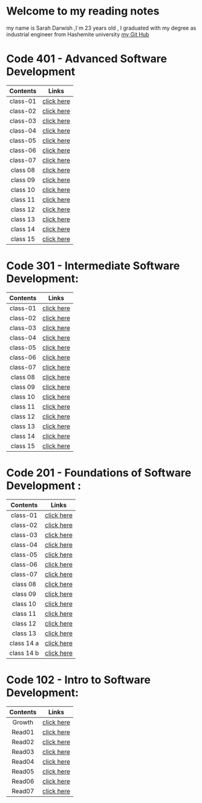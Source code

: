 # Welcome to my reading notes 
 my name is Sarah Darwish ,I`m 23 years old , I graduated with my degree as industrial engineer from Hashemite university 
[my Git Hub](https://github.com/Sarahdarwishh)

# Code 401 - Advanced Software Development

|Contents | Links                        |
| :-----: | :----------------------:     | 
|class-01 | [click here]()   |
|class-02 | [click here ]()   |
|class-03 | [click here ]()   |
|class-04 | [click here ]()    |
|class-05 | [click here ]()|
|class-06 | [click here ]()  |
|class-07| [click here ]()|
|class  08 | [click here ]() |
|class  09 | [click here ]() |
|class  10 | [click here ]() |
|class  11 | [click here ]() |
|class 12 | [click here ]() |
|class  13 | [click here ]() |
|class 14  | [click here ]() |
|class  15 | [click here ]() |


# Code 301 - Intermediate Software Development:

|Contents | Links                        |
| :-----: | :----------------------:     | 
|class-01 | [click here](class30101.md)   |
|class-02 | [click here ](class30102.md)   |
|class-03 | [click here ]()   |
|class-04 | [click here ]()    |
|class-05 | [click here ]()|
|class-06 | [click here ]()  |
|class-07| [click here ]()|
|class  08 | [click here ]() |
|class  09 | [click here ]() |
|class  10 | [click here ]() |
|class  11 | [click here ]() |
|class 12 | [click here ]() |
|class  13 | [click here ]() |
|class 14  | [click here ]() |
|class  15 | [click here ]() |



# Code 201 - Foundations of Software Development :

|Contents | Links                        |
| :-----: | :----------------------:     | 
|class-01 | [click here](read20101.md)   |
|class-02 | [click here ](class-02.md)   |
|class-03 | [click here ](class-03.md)   |
|class-04 | [click here ](class04.md)    |
|class-05 | [click here ](class05.md)|
|class-06 | [click here ](class06.md)  |
|class-07| [click here ](class07.md)|
|class  08 | [click here ](class08.md) |
|class  09 | [click here ](class09.md) |
|class  10 | [click here ](class10.md) |
|class  11 | [click here ](class11.md) |
|class 12 | [click here ](class12.md) |
|class  13 | [click here ](class13.md) |
|class 14 a | [click here ](class14a.md) |
|class 14 b | [click here ](class14b.md) |


# Code 102 - Intro to Software Development:

|Contents | Links                    |
| :-----: | :----------------------: |
| Growth  | [click here ](Growth.md) |
| Read01  | [click here](Read01.md)  |
| Read02  | [click here](Read02.md)  |
| Read03  | [click here ](Read03.md) |
| Read04  | [click here ](Read04.md) |
| Read05  | [click here ](Read05.md) |
| Read06 | [click here ](Read06.md) |
| Read07 | [click here ](Read07.md) |



